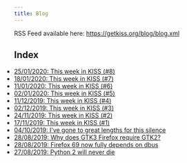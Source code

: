 ```yaml
---
title: Blog
---
```


RSS Feed available here: <https://getkiss.org/blog/blog.xml>

## Index

<ul style="padding:0">
<li><a href=/blog/20200125a.html>25/01/2020: This week in KISS (#8)</a></li>
<li><a href=/blog/20200118a.html>18/01/2020: This week in KISS (#7)</a></li>
<li><a href=/blog/20200111a.html>11/01/2020: This week in KISS (#6)</a></li>
<li><a href=/blog/20200102a.html>02/01/2020: This week in KISS (#5)</a></li>
<li><a href="/blog/20191211a">11/12/2019: This week in KISS (#4)</a></li>
<li><a href="/blog/20191202a">02/12/2019: This week in KISS (#3)</a></li>
<li><a href="/blog/20191124a">24/11/2019: This week in KISS (#2)</a></li>
<li><a href="/blog/20191117a">17/11/2019: This week in KISS (#1)</a></li>
<li><a href="/blog/20191004a">04/10/2019: I've gone to great lengths for this silence</a></li>
<li><a href="/blog/20190828b">28/08/2019: Why does GTK3 Firefox require GTK2?</a></li>
<li><a href="/blog/20190828a">28/08/2019: Firefox 69 now fully depends on dbus</a></li>
<li><a href="/blog/20190827a">27/08/2019: Python 2 will never die</a></li>
</ul>
